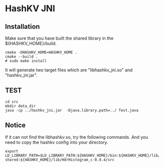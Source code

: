 # HashKV JNI
## Installation

Make sure that you have built the shared library in the ${HASHKV_HOME}/build.

```shell
cmake -DHASHKV_HOME=HASHKV_HOME .
cmake --build .
# sudo make install
```

It will generate two target files which are "libhashkv_jni.so" and "hashkv_jni.jar".

## TEST
```shell
cd src
mkdir data_dir
java -cp ../hashkv_jni.jar  -Djava.library.path=../ Test.java
```

## Notice
If it can not find the libhashkv.so, try the following commands. And you need to copy the hashkv config into your directory.

```shell
export LD_LIBRARY_PATH=$LD_LIBRARY_PATH:${HASHKV_HOME}/bin:${HASHKV_HOME}/lib/leveldb/out-shared:${HASHKV_HOME}/lib/HdrHistogram_c-0.9.4/src
```